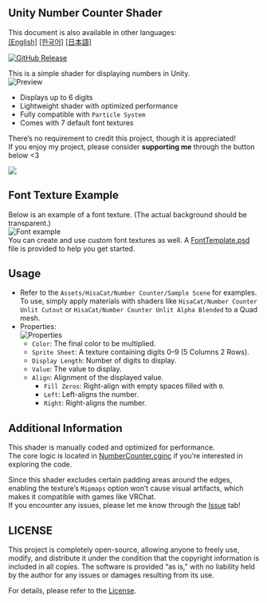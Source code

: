 ## Unity Number Counter Shader

This document is also available in other languages:  
[[English]](./README.md) [[한국어]](./README.ko.md) [[日本語]](README.ja.md)

[![GitHub Release][shields-release]][github-release]

[shields-release]: https://img.shields.io/github/v/release/hisacat/Unity-NumberCounterShader
[github-release]: https://github.com/hisacat/Unity-NumberCounterShader/releases/latest

This is a simple shader for displaying numbers in Unity.  
![Preview](./Images/Preview.png)

- Displays up to 6 digits
- Lightweight shader with optimized performance
- Fully compatible with `Particle System`
- Comes with 7 default font textures

There’s no requirement to credit this project, though it is appreciated!  
If you enjoy my project, please consider **supporting me** through the button below <3

<a href="https://www.buymeacoffee.com/HisaCat"><img src="https://img.buymeacoffee.com/button-api/?text=Buy me Milk&emoji=🥛&slug=HisaCat&button_colour=bd5fff&font_colour=ffffff&font_family=Bree&outline_colour=000000&coffee_colour=ffffff" /></a>

## Font Texture Example

Below is an example of a font texture. (The actual background should be transparent.)  
![Font example](./Images/Font.png)  
You can create and use custom font textures as well. A [FontTemplate.psd](./Assets/HisaCat/NumberCounterShader/FontTemplate.psd) file is provided to help you get started.

## Usage

- Refer to the `Assets/HisaCat/Number Counter/Sample Scene` for examples.  
  To use, simply apply materials with shaders like `HisaCat/Number Counter Unlit Cutout` or `HisaCat/Number Counter Unlit Alpha Blended` to a Quad mesh.
- Properties:  
  ![Properties](./Images/Inspector-Properties.png)
  - `Color`: The final color to be multiplied.
  - `Sprite Sheet`: A texture containing digits 0–9 (5 Columns 2 Rows).
  - `Display Length`: Number of digits to display.
  - `Value`: The value to display.
  - `Align`: Alignment of the displayed value.
    - `Fill Zeros`: Right-align with empty spaces filled with `0`.
    - `Left`: Left-aligns the number.
    - `Right`: Right-aligns the number.

## Additional Information

This shader is manually coded and optimized for performance.  
The core logic is located in [NumberCounter.cginc](./Assets/HisaCat/NumberCounterShader/Runtime/Shaders/NumberCounter.cginc) if you’re interested in exploring the code.

Since this shader excludes certain padding areas around the edges, enabling the texture’s `Mipmaps` option won’t cause visual artifacts, which makes it compatible with games like VRChat.  
If you encounter any issues, please let me know through the [Issue](https://github.com/hisacat/Unity-NumberCounterShader/issues) tab!

## LICENSE

This project is completely open-source, allowing anyone to freely use, modify, and distribute it under the condition that the copyright information is included in all copies. The software is provided “as is,” with no liability held by the author for any issues or damages resulting from its use.

For details, please refer to the [License](./LICENSE).
